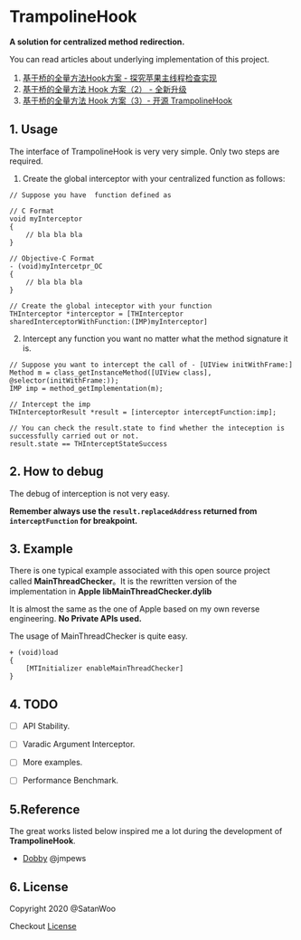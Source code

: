 # TrampolineHook
**A solution for centralized method redirection.**

You can read articles about underlying implementation of this project.

1. [基于桥的全量方法Hook方案 - 探究苹果主线程检查实现](http://satanwoo.github.io/2017/09/24/mainthreadchecker1/)
2. [基于桥的全量方法 Hook 方案（2） - 全新升级](http://satanwoo.github.io/2020/04/22/NewBridgeHook/)
3. [基于桥的全量方法 Hook 方案（3）- 开源 TrampolineHook](http://satanwoo.github.io/2020/04/26/TrampolineHookOpenSource/)


## 1. Usage

The interface of TrampolineHook is very very simple. Only two steps are required.

1. Create the global interceptor with your centralized function as follows:

```
// Suppose you have  function defined as

// C Format
void myInterceptor
{
    // bla bla bla
}

// Objective-C Format
- (void)myIntercetpr_OC
{
    // bla bla bla
}

// Create the global inteceptor with your function
THInterceptor *interceptor = [THInterceptor sharedInterceptorWithFunction:(IMP)myInterceptor]
```

2. Intercept any function you want no matter what the method signature it is.

``` 
// Suppose you want to intercept the call of - [UIView initWithFrame:]
Method m = class_getInstanceMethod([UIView class], @selector(initWithFrame:));
IMP imp = method_getImplementation(m);

// Intercept the imp
THInterceptorResult *result = [interceptor interceptFunction:imp];

// You can check the result.state to find whether the inteception is successfully carried out or not.
result.state == THInterceptStateSuccess
```



## 2. How to debug

The debug of interception is not very easy. 

**Remember always use the `result.replacedAddress` returned from `interceptFunction` for breakpoint.**



## 3. Example
There is one typical example associated with this open source project called **MainThreadChecker**。It is the rewritten version of the implementation in **Apple libMainThreadChecker.dylib**

It is almost the same as the one of Apple based on my own reverse engineering. **No Private APIs used.** 

The usage of MainThreadChecker is quite easy.

```
+ (void)load 
{
    [MTInitializer enableMainThreadChecker]
}
```



## 4. TODO

- [ ] API Stability. 
- [ ] Varadic Argument Interceptor.
- [ ] More examples.
- [ ] Performance Benchmark.



## 5.Reference

The great works listed below inspired me a lot during the development of **TrampolineHook**.

- [Dobby](https://github.com/jmpews/Dobby) @jmpews




## 6. License

Copyright 2020 @SatanWoo

Checkout [License](https://github.com/SatanWoo/TrampolineHook/blob/master/LICENSE)
